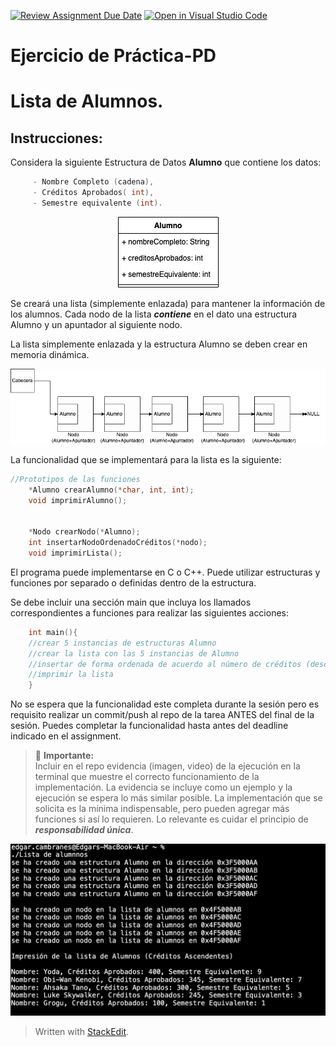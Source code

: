 [![Review Assignment Due Date](https://classroom.github.com/assets/deadline-readme-button-24ddc0f5d75046c5622901739e7c5dd533143b0c8e959d652212380cedb1ea36.svg)](https://classroom.github.com/a/4TBp-IWb)
[![Open in Visual Studio Code](https://classroom.github.com/assets/open-in-vscode-718a45dd9cf7e7f842a935f5ebbe5719a5e09af4491e668f4dbf3b35d5cca122.svg)](https://classroom.github.com/online_ide?assignment_repo_id=11625060&assignment_repo_type=AssignmentRepo)
# Ejercicio de Práctica-PD
#  Lista de Alumnos.

## Instrucciones:

Considera la siguiente Estructura de Datos **Alumno** que contiene los datos:
```c++
     - Nombre Completo (cadena),  
     - Créditos Aprobados( int),
     - Semestre equivalente (int).
 ```


<p align="center">
  <img src="assets/Alumno.drawio.png">
</p>
 
Se creará una lista (simplemente enlazada) para mantener la información de los alumnos.  Cada nodo de la lista ***contiene*** en el dato una estructura Alumno y un apuntador al siguiente nodo.

La lista simplemente enlazada y la estructura Alumno se deben crear en memoria dinámica. 

![Estructura de la lista de Alumnos](assets/ListaAlumnos.drawio.png)

La funcionalidad que se implementará para la lista es la siguiente:

```c++
//Prototipos de las funciones
    *Alumno crearAlumno(*char, int, int);
    void imprimirAlumno();

    
    *Nodo crearNodo(*Alumno);
    int insertarNodoOrdenadoCréditos(*nodo);
    void imprimirLista();
```
El programa puede implementarse en C o C++. Puede utilizar estructuras y funciones por separado o definidas dentro de la estructura.

Se debe incluir una sección main que incluya los llamados correspondientes a funciones para realizar las siguientes acciones:

```c++
    int main(){
    //crear 5 instancias de estructuras Alumno
    //crear la lista con las 5 instancias de Alumno
    //insertar de forma ordenada de acuerdo al número de créditos (descendente)
    //imprimir la lista
    }
```

No se espera que la funcionalidad este completa durante la sesión pero es requisito realizar un commit/push al repo de la tarea ANTES del final de la sesión. Puedes completar la funcionalidad hasta antes del deadline indicado en el assignment.

> :pushpin: **Importante:**    
> Incluir en el repo evidencia (imagen, video) de la ejecución en la terminal que muestre el correcto funcionamiento de la implementación. La evidencia se incluye como un  ejemplo y la ejecución se espera lo más similar posible.
>La implementación que se solicita es la mínima indispensable, pero pueden agregar más funciones si así lo requieren. Lo relevante es cuidar el principio de ***responsabilidad única***.

![Evidencia](assets/EvidenciaTerminal.png)

> Written with [StackEdit](https://stackedit.io/).
